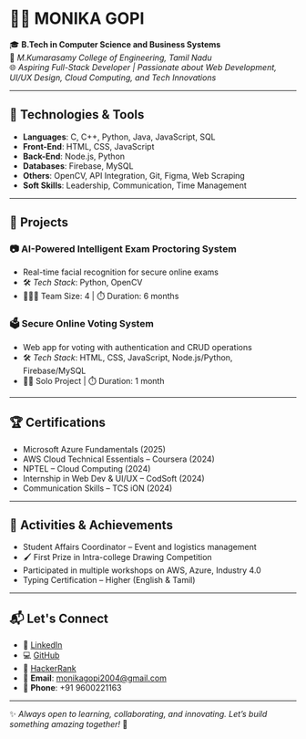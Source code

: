 # 👩‍💻 MONIKA GOPI

🎓 **B.Tech in Computer Science and Business Systems**  
📍 *M.Kumarasamy College of Engineering, Tamil Nadu*  
🌐 *Aspiring Full-Stack Developer | Passionate about Web Development, UI/UX Design, Cloud Computing, and Tech Innovations*

---

## 🔧 Technologies & Tools

- **Languages**: C, C++, Python, Java, JavaScript, SQL  
- **Front-End**: HTML, CSS, JavaScript  
- **Back-End**: Node.js, Python  
- **Databases**: Firebase, MySQL  
- **Others**: OpenCV, API Integration, Git, Figma, Web Scraping  
- **Soft Skills**: Leadership, Communication, Time Management

---

## 💼 Projects

### 📷 AI-Powered Intelligent Exam Proctoring System
- Real-time facial recognition for secure online exams  
- 🛠️ *Tech Stack*: Python, OpenCV  
- 🧑‍🤝‍🧑 Team Size: 4 | ⏱️ Duration: 6 months

### 🗳️ Secure Online Voting System
- Web app for voting with authentication and CRUD operations  
- 🛠️ *Tech Stack*: HTML, CSS, JavaScript, Node.js/Python, Firebase/MySQL  
- 👩‍💻 Solo Project | ⏱️ Duration: 1 month

---

## 🏆 Certifications

- Microsoft Azure Fundamentals (2025)  
- AWS Cloud Technical Essentials – Coursera (2024)  
- NPTEL – Cloud Computing (2024)  
- Internship in Web Dev & UI/UX – CodSoft (2024)  
- Communication Skills – TCS iON (2024)

---

## 🌟 Activities & Achievements

- Student Affairs Coordinator – Event and logistics management  
- 🖌️ First Prize in Intra-college Drawing Competition  
- Participated in multiple workshops on AWS, Azure, Industry 4.0  
- Typing Certification – Higher (English & Tamil)

---

## 📬 Let's Connect

- 🔗 [LinkedIn](https://www.linkedin.com/in/monika-gopi-6bbb18259/)  
- 💻 [GitHub](https://github.com/monikagopi03)  
- 🧠 [HackerRank](https://www.hackerrank.com/profile/monikagopi2004)  
- 📧 **Email**: monikagopi2004@gmail.com  
- 📱 **Phone**: +91 9600221163

---

✨ *Always open to learning, collaborating, and innovating. Let’s build something amazing together!* 🚀
